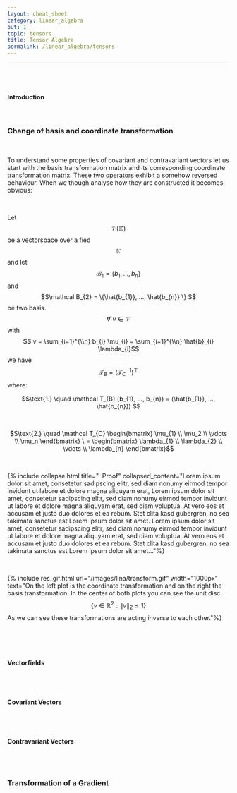 ```yaml
---
layout: cheat_sheet
category: linear_algebra
out: 1
topic: tensors
title: Tensor Algebra
permalink: /linear_algebra/tensors
---
```


_____________________________________________________________________________________________________________________________________

<br/>

<br/>

#### Introduction

<br>

### Change of basis and coordinate transformation

<br/>

To understand some properties of covariant and contravariant vectors let us start with the basis transformation matrix and its
corresponding coordinate transformation matrix. These two operators exhibit a somehow reversed behaviour. When we though analyse 
how they are constructed it becomes obvious:

<br/>

Let $$\mathcal V (\mathbb{K}) $$ be a vectorspace over a fied $$\mathbb{K} $$ and let $$\mathcal B_{1} = \{b_{1}, ..., b_{n} \} $$ 
and $$\mathcal B_{2} = \{\hat{b_{1}}, ..., \hat{b_{n}} \} $$  be two basis. <br>
$$ \forall \ v \in \mathcal V $$  with $$ v = \sum_{i=1}^{\\n} b_{i} \mu_{i} = \sum_{i=1}^{\\n} \hat{b}_{i} \lambda_{i}$$
we have $$ \mathcal T_{B} = (\mathcal T_{C}^{-1})^\top $$ where:

$$\text{1.} \quad \mathcal T_{B} (b_{1}, ..., b_{n}) = (\hat{b_{1}}, ..., \hat{b_{n}})  $$ 

<br/>

$$\text{2.} \quad \mathcal T_{C} \begin{bmatrix} \mu_{1} \\ \mu_2 \\ \vdots \\ \mu_n \end{bmatrix} \ = \begin{bmatrix} \lambda_{1} \\ \lambda_{2} \\ \vdots \\ \lambda_{n} \end{bmatrix}$$ 

<br>

{% include collapse.html title="&nbsp; Proof"  collapsed_content="Lorem ipsum dolor sit amet, consetetur sadipscing elitr, sed 
diam nonumy eirmod tempor invidunt ut labore et dolore magna aliquyam erat, Lorem ipsum dolor sit amet, consetetur 
sadipscing elitr, sed diam nonumy eirmod tempor invidunt ut labore et dolore magna aliquyam erat, sed diam voluptua. 
At vero eos et accusam et justo duo dolores et ea rebum. Stet clita kasd gubergren, no sea takimata sanctus est Lorem 
ipsum dolor sit amet. Lorem ipsum dolor sit amet, consetetur sadipscing elitr, sed diam nonumy eirmod tempor invidunt 
ut labore et dolore magna aliquyam erat, sed diam voluptua. At vero eos et accusam et justo duo dolores et ea rebum. 
Stet clita kasd gubergren, no sea takimata sanctus est Lorem ipsum dolor sit amet..."%}

<br/>

{% include res_gif.html url="/images/lina/transform.gif"  width="1000px" text="On the left plot is the coordinate 
transformation and on the right the basis transformation. In the center of both plots you can see the unit disc:
$$\{ v \in \mathbb{R}^{2} : \| v \|_2 \leq 1 \}$$ As we can see these transformations are acting inverse to each other."%}


<br/>

<br/>

<br/>

#### Vectorfields

<br/>

<br/>

#### Covariant Vectors

<br/>

<br/>

#### Contravariant Vectors

<br/>

<br/>

### Transformation of a Gradient


<br/>

<br/>


